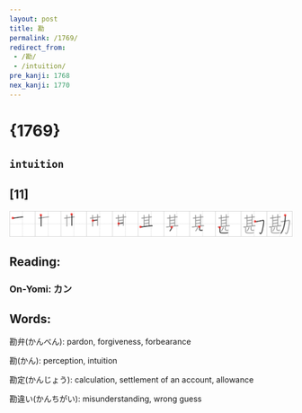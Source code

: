 ```yaml
---
layout: post
title: 勘
permalink: /1769/
redirect_from:
 - /勘/
 - /intuition/
pre_kanji: 1768
nex_kanji: 1770
---
```


# {1769}

## `intuition`

## [11]

<div class="stroke"><img src="../images/E58B98.png" /></div>

## Reading:

### On-Yomi: カン

## Words:

勘弁(かんべん): pardon, forgiveness, forbearance

勘(かん): perception, intuition

勘定(かんじょう): calculation, settlement of an account, allowance

勘違い(かんちがい): misunderstanding, wrong guess
